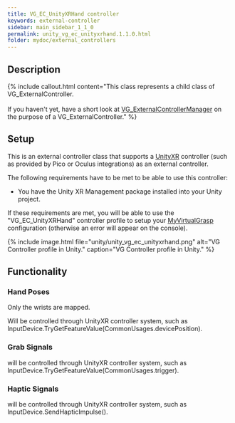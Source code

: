```yaml
---
title: VG_EC_UnityXRHand controller
keywords: external-controller
sidebar: main_sidebar_1_1_0
permalink: unity_vg_ec_unityxrhand.1.1.0.html
folder: mydoc/external_controllers
---
```


## Description

{% include callout.html content="This class represents a child class of VG_ExternalController.<br><br> If you haven't yet, have a short look at [VG_ExternalControllerManager](unity_component_vgexternalcontrollermanager.1.1.0.html) on the purpose of a VG_ExternalController." %}

## Setup 

This is an external controller class that supports a [UnityXR](https://docs.unity3d.com/Manual/XR.1.1.0.html) controller (such as provided by Pico or Oculus integrations) as an external controller.
 
<!--{% include important.html content="After assuring that the following conditions are met, you have to add the scripting define symbol **VG_USE_UNITYXR_CONTROLLER** to your Unity player settings (Project Settings → Player → Script Compilation) OR activate the same define in VG_EC_UnityXRHand.cs." %}-->

The following requirements have to be met to be able to use this controller:

 * You have the Unity XR Management package installed into your Unity project.

If these requirements are met, you will be able to use the "VG_EC_UnityXRHand" controller profile to setup your [MyVirtualGrasp](unity_component_myvirtualgrasp.1.1.0.html#controller-profile) configuration (otherwise an error will appear on the console).

{% include image.html file="unity/unity_vg_ec_unityxrhand.png" alt="VG Controller profile in Unity." caption="VG Controller profile in Unity." %}

## Functionality

### Hand Poses
Only the wrists are mapped.

Will be controlled through UnityXR controller system, such as InputDevice.TryGetFeatureValue(CommonUsages.devicePosition).

### Grab Signals
will be controlled through UnityXR controller system, such as InputDevice.TryGetFeatureValue(CommonUsages.trigger).

### Haptic Signals
will be controlled through UnityXR controller system, such as InputDevice.SendHapticImpulse().
